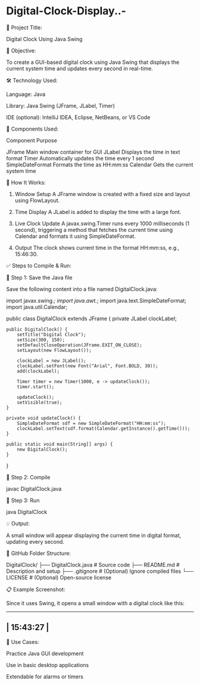 # Digital-Clock-Display..-
📌 Project Title:

Digital Clock Using Java Swing




🎯 Objective:

To create a GUI-based digital clock using Java Swing that displays the current system time and updates every second in real-time.




🛠️ Technology Used:

Language: Java

Library: Java Swing (JFrame, JLabel, Timer)

IDE (optional): IntelliJ IDEA, Eclipse, NetBeans, or VS Code




🧱 Components Used:

Component	Purpose

JFrame	Main window container for GUI
JLabel	Displays the time in text format
Timer	Automatically updates the time every 1 second
SimpleDateFormat	Formats the time as HH:mm:ss
Calendar	Gets the current system time




🔄 How It Works:

1. Window Setup
A JFrame window is created with a fixed size and layout using FlowLayout.


2. Time Display
A JLabel is added to display the time with a large font.


3. Live Clock Update
A javax.swing.Timer runs every 1000 milliseconds (1 second), triggering a method that fetches the current time using Calendar and formats it using SimpleDateFormat.


4. Output
The clock shows current time in the format HH:mm:ss, e.g., 15:46:30.




✅ Steps to Compile & Run:

🔹 Step 1: Save the Java file

Save the following content into a file named DigitalClock.java:

import javax.swing.*;
import java.awt.*;
import java.text.SimpleDateFormat;
import java.util.Calendar;

public class DigitalClock extends JFrame {
    private JLabel clockLabel;

    public DigitalClock() {
        setTitle("Digital Clock");
        setSize(300, 150);
        setDefaultCloseOperation(JFrame.EXIT_ON_CLOSE);
        setLayout(new FlowLayout());

        clockLabel = new JLabel();
        clockLabel.setFont(new Font("Arial", Font.BOLD, 30));
        add(clockLabel);

        Timer timer = new Timer(1000, e -> updateClock());
        timer.start();

        updateClock();
        setVisible(true);
    }

    private void updateClock() {
        SimpleDateFormat sdf = new SimpleDateFormat("HH:mm:ss");
        clockLabel.setText(sdf.format(Calendar.getInstance().getTime()));
    }

    public static void main(String[] args) {
        new DigitalClock();
    }
}

🔹 Step 2: Compile

javac DigitalClock.java

🔹 Step 3: Run

java DigitalClock

💡 Output:

A small window will appear displaying the current time in digital format, updating every second.



📁 GitHub Folder Structure:

DigitalClock/
├── DigitalClock.java       # Source code
├── README.md               # Description and setup
├── .gitignore              # (Optional) Ignore compiled files
└── LICENSE                 # (Optional) Open-source license



📋 Example Screenshot:

Since it uses Swing, it opens a small window with a digital clock like this:

--------------------------
|       15:43:27           |
 --------------------------


 
💬 Use Cases:

Practice Java GUI development

Use in basic desktop applications

Extendable for alarms or timers

